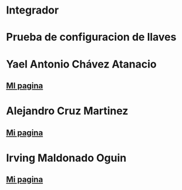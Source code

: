 # Integrador
# Prueba de configuracion de llaves


# Yael Antonio Chávez Atanacio
## [MI pagina](https://yaellch.github.io/)

# Alejandro Cruz Martinez
## [Mi pagina](https://alejandrocruzmartinez.github.io/)

# Irving Maldonado Oguin
## [Mi pagina](https://ignaciomal.github.io/)